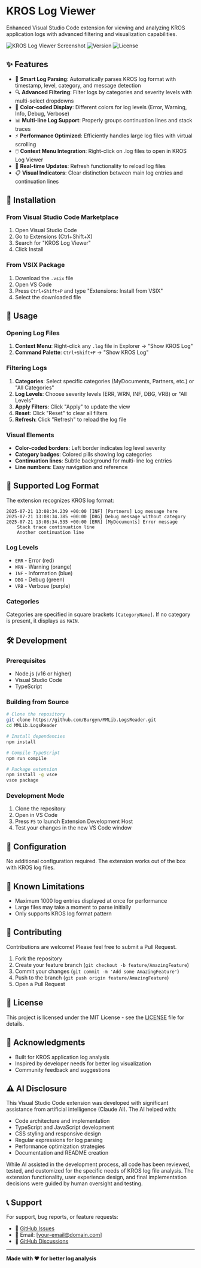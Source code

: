 # KROS Log Viewer

Enhanced Visual Studio Code extension for viewing and analyzing KROS application logs with advanced filtering and visualization capabilities.

![KROS Log Viewer Screenshot](https://img.shields.io/badge/VSCode-Extension-blue?logo=visualstudiocode)
![Version](https://img.shields.io/badge/version-1.0.0-green)
![License](https://img.shields.io/badge/license-MIT-blue)

## ✨ Features

- 🎯 **Smart Log Parsing**: Automatically parses KROS log format with timestamp, level, category, and message detection
- 🔍 **Advanced Filtering**: Filter logs by categories and severity levels with multi-select dropdowns
- 🎨 **Color-coded Display**: Different colors for log levels (Error, Warning, Info, Debug, Verbose)
- 📊 **Multi-line Log Support**: Properly groups continuation lines and stack traces
- ⚡ **Performance Optimized**: Efficiently handles large log files with virtual scrolling
- 🖱️ **Context Menu Integration**: Right-click on .log files to open in KROS Log Viewer
- 🔄 **Real-time Updates**: Refresh functionality to reload log files
- 📋 **Visual Indicators**: Clear distinction between main log entries and continuation lines

## 🚀 Installation

### From Visual Studio Code Marketplace

1. Open Visual Studio Code
2. Go to Extensions (Ctrl+Shift+X)
3. Search for "KROS Log Viewer"
4. Click Install

### From VSIX Package

1. Download the `.vsix` file
2. Open VS Code
3. Press `Ctrl+Shift+P` and type "Extensions: Install from VSIX"
4. Select the downloaded file

## 📖 Usage

### Opening Log Files

1. **Context Menu**: Right-click any `.log` file in Explorer → "Show KROS Log"
2. **Command Palette**: `Ctrl+Shift+P` → "Show KROS Log"

### Filtering Logs

1. **Categories**: Select specific categories (MyDocuments, Partners, etc.) or "All Categories"
2. **Log Levels**: Choose severity levels (ERR, WRN, INF, DBG, VRB) or "All Levels"  
3. **Apply Filters**: Click "Apply" to update the view
4. **Reset**: Click "Reset" to clear all filters
5. **Refresh**: Click "Refresh" to reload the log file

### Visual Elements

- **Color-coded borders**: Left border indicates log level severity
- **Category badges**: Colored pills showing log categories
- **Continuation lines**: Subtle background for multi-line log entries
- **Line numbers**: Easy navigation and reference

## 📁 Supported Log Format

The extension recognizes KROS log format:

```
2025-07-21 13:08:34.239 +00:00 [INF] [Partners] Log message here
2025-07-21 13:08:34.385 +00:00 [DBG] Debug message without category
2025-07-21 13:08:34.535 +00:00 [ERR] [MyDocuments] Error message
    Stack trace continuation line
    Another continuation line
```

### Log Levels
- `ERR` - Error (red)
- `WRN` - Warning (orange)
- `INF` - Information (blue)
- `DBG` - Debug (green)
- `VRB` - Verbose (purple)

### Categories
Categories are specified in square brackets `[CategoryName]`. If no category is present, it displays as `MAIN`.

## 🛠️ Development

### Prerequisites
- Node.js (v16 or higher)
- Visual Studio Code
- TypeScript

### Building from Source

```bash
# Clone the repository
git clone https://github.com/Burgyn/MMLib.LogsReader.git
cd MMLib.LogsReader

# Install dependencies
npm install

# Compile TypeScript
npm run compile

# Package extension
npm install -g vsce
vsce package
```

### Development Mode

1. Clone the repository
2. Open in VS Code
3. Press `F5` to launch Extension Development Host
4. Test your changes in the new VS Code window

## 📝 Configuration

No additional configuration required. The extension works out of the box with KROS log files.

## 🐛 Known Limitations

- Maximum 1000 log entries displayed at once for performance
- Large files may take a moment to parse initially
- Only supports KROS log format pattern

## 🤝 Contributing

Contributions are welcome! Please feel free to submit a Pull Request.

1. Fork the repository
2. Create your feature branch (`git checkout -b feature/AmazingFeature`)
3. Commit your changes (`git commit -m 'Add some AmazingFeature'`)
4. Push to the branch (`git push origin feature/AmazingFeature`)
5. Open a Pull Request

## 📄 License

This project is licensed under the MIT License - see the [LICENSE](LICENSE) file for details.

## 🙏 Acknowledgments

- Built for KROS application log analysis
- Inspired by developer needs for better log visualization
- Community feedback and suggestions

## ⚠️ AI Disclosure

This Visual Studio Code extension was developed with significant assistance from artificial intelligence (Claude AI). The AI helped with:

- Code architecture and implementation
- TypeScript and JavaScript development  
- CSS styling and responsive design
- Regular expressions for log parsing
- Performance optimization strategies
- Documentation and README creation

While AI assisted in the development process, all code has been reviewed, tested, and customized for the specific needs of KROS log file analysis. The extension functionality, user experience design, and final implementation decisions were guided by human oversight and testing.

## 📞 Support

For support, bug reports, or feature requests:

- 🐛 [GitHub Issues](https://github.com/Burgyn/MMLib.LogsReader/issues)
- 📧 Email: [your-email@domain.com]
- 💬 [GitHub Discussions](https://github.com/Burgyn/MMLib.LogsReader/discussions)

---

**Made with ❤️ for better log analysis** 